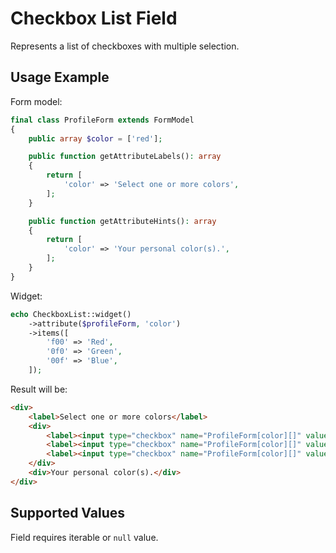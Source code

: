 # Checkbox List Field

Represents a list of checkboxes with multiple selection.

## Usage Example

Form model:

```php
final class ProfileForm extends FormModel
{
    public array $color = ['red'];

    public function getAttributeLabels(): array
    {
        return [
            'color' => 'Select one or more colors',
        ];
    }

    public function getAttributeHints(): array
    {
        return [
            'color' => 'Your personal color(s).',
        ];
    }
}
```

Widget:

```php
echo CheckboxList::widget()
    ->attribute($profileForm, 'color')
    ->items([
        'f00' => 'Red',
        '0f0' => 'Green',
        '00f' => 'Blue',
    ]);
```

Result will be:

```html
<div>
    <label>Select one or more colors</label>
    <div>
        <label><input type="checkbox" name="ProfileForm[color][]" value="f00" checked> Red</label>
        <label><input type="checkbox" name="ProfileForm[color][]" value="0f0"> Green</label>
        <label><input type="checkbox" name="ProfileForm[color][]" value="00f"> Blue</label>
    </div>
    <div>Your personal color(s).</div>
</div>
```

## Supported Values

Field requires iterable or `null` value.
